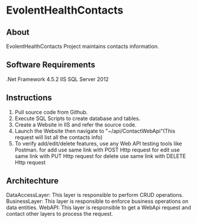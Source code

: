 # EvolentHealthContacts

## About
EvolentHealthContacts Project maintains contacts information.

## Software Requirements
.Net Framework 4.5.2
IIS
SQL Server 2012

## Instructions
1. Pull source code from Github.
2. Execute SQL Scripts to create database and tables.
3. Create a Website in IIS and refer the source code.
4. Launch the Website then navigate to "~/api/ContactWebApi"(This request will list all the contacts info)
5. To verify add/edit/delete features, use any Web API testing tools like Postman.
	for add use same link with POST Http request
	for edit use same link with PUT Http request
	for delete use same link with DELETE Http request

## Architechture
DataAccessLayer:	This layer is responsible to perform CRUD operations.
BusinessLayer:		This layer is responsible to enforce business operations on data entities.
WebAPI:				This layer is responsible to get a WebApi request and contact other layers to process the request.



